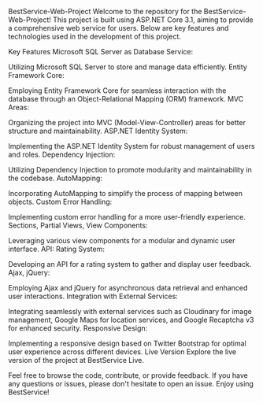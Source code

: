 BestService-Web-Project
Welcome to the repository for the BestService-Web-Project! This project is built using ASP.NET Core 3.1, aiming to provide a comprehensive web service for users. Below are key features and technologies used in the development of this project.

Key Features
Microsoft SQL Server as Database Service:

Utilizing Microsoft SQL Server to store and manage data efficiently.
Entity Framework Core:

Employing Entity Framework Core for seamless interaction with the database through an Object-Relational Mapping (ORM) framework.
MVC Areas:

Organizing the project into MVC (Model-View-Controller) areas for better structure and maintainability.
ASP.NET Identity System:

Implementing the ASP.NET Identity System for robust management of users and roles.
Dependency Injection:

Utilizing Dependency Injection to promote modularity and maintainability in the codebase.
AutoMapping:

Incorporating AutoMapping to simplify the process of mapping between objects.
Custom Error Handling:

Implementing custom error handling for a more user-friendly experience.
Sections, Partial Views, View Components:

Leveraging various view components for a modular and dynamic user interface.
API: Rating System:

Developing an API for a rating system to gather and display user feedback.
Ajax, jQuery:

Employing Ajax and jQuery for asynchronous data retrieval and enhanced user interactions.
Integration with External Services:

Integrating seamlessly with external services such as Cloudinary for image management, Google Maps for location services, and Google Recaptcha v3 for enhanced security.
Responsive Design:

Implementing a responsive design based on Twitter Bootstrap for optimal user experience across different devices.
Live Version
Explore the live version of the project at BestService Live.

Feel free to browse the code, contribute, or provide feedback. If you have any questions or issues, please don't hesitate to open an issue. Enjoy using BestService!


